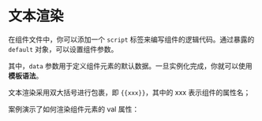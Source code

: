 <template is="exm-article">
<a href="../../publics/examples/render-text/demo.html" preview demo></a>
<a href="../../publics/examples/render-text/text-demo.html" main demo></a>
</template>

# 文本渲染

在组件文件中，你可以添加一个 `script` 标签来编写组件的逻辑代码。通过暴露的 `default` 对象，可以设置组件参数。

其中，`data` 参数用于定义组件元素的默认数据。一旦实例化完成，你就可以使用**模板语法**。

文本渲染采用双大括号进行包裹，即 `{{xxx}}`，其中的 xxx 表示组件的属性名；

案例演示了如何渲染组件元素的 val 属性：
